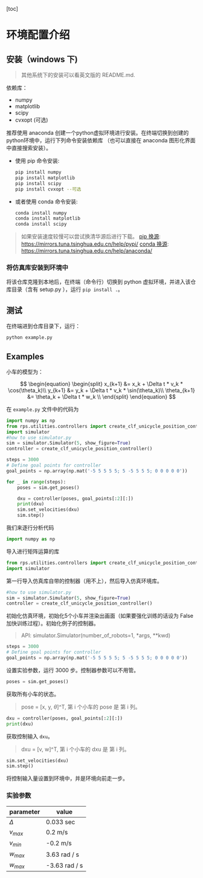 [toc]

# 环境配置介绍

## 安装（windows 下)

> 其他系统下的安装可以看英文版的 README.md.

依赖库：

- numpy
- matplotlib
- scipy
- cvxopt (可选)

推荐使用 anaconda 创建一个python虚拟环境进行安装。在终端切换到创建的python环境中，运行下列命令安装依赖库 （也可以直接在 anaconda 图形化界面中直接搜索安装）。

- 使用 pip 命令安装:
    ```bash
    pip install numpy
    pip install matplotlib
    pip install scipy
    pip install cvxopt --可选
    ```
- 或者使用 conda 命令安装:
    ```bash
    conda install numpy
    conda install matplotlib
    conda install scipy
    ```

> 如果安装速度较慢可以尝试换清华源后进行下载。
> [pip 换源](https://mirrors.tuna.tsinghua.edu.cn/help/pypi/): https://mirrors.tuna.tsinghua.edu.cn/help/pypi/
> [conda 换源](https://mirrors.tuna.tsinghua.edu.cn/help/anaconda/): https://mirrors.tuna.tsinghua.edu.cn/help/anaconda/

### 将仿真库安装到环境中

将该仓库克隆到本地后，在终端（命令行）切换到 python 虚拟环境，并进入该仓库目录（含有 setup.py ），运行 `pip install .`。

## 测试

在终端进到仓库目录下，运行：

```bash
python example.py
```

## Examples

小车的模型为：

$$
\begin{equation}
    \begin{split}
        x_{k+1} &= x_k + \Delta t * v_k * \cos(\theta_k)\\
        y_{k+1} &= y_k + \Delta t * v_k * \sin(\theta_k)\\
        \theta_{k+1} &= \theta_k + \Delta t * w_k \\
    \end{split}
\end{equation}
$$

在 `example.py` 文件中的代码为

```py
import numpy as np
from rps.utilities.controllers import create_clf_unicycle_position_controller
import simulator
#how to use simulator.py
sim = simulator.Simulator(5, show_figure=True)
controller = create_clf_unicycle_position_controller()

steps = 3000
# Define goal points for controller
goal_points = np.array(np.mat('-5 5 5 5 5; 5 -5 5 5 5; 0 0 0 0 0'))

for _ in range(steps):
	poses = sim.get_poses()

	dxu = controller(poses, goal_points[:2][:])
	print(dxu)
	sim.set_velocities(dxu)
	sim.step()
```

我们来逐行分析代码

```py
import numpy as np
```
导入进行矩阵运算的库

```py
from rps.utilities.controllers import create_clf_unicycle_position_controller
import simulator
```
第一行导入仿真库自带的控制器（用不上），然后导入仿真环境库。

```py
#how to use simulator.py
sim = simulator.Simulator(5, show_figure=True)
controller = create_clf_unicycle_position_controller()
```
初始化仿真环境，初始化5个小车并渲染出画面（如果要强化训练的话设为 False 加快训练过程）。初始化例子的控制器。

> API: simulator.Simulator(number_of_robots=1, *args, **kwd)

```py
steps = 3000
# Define goal points for controller
goal_points = np.array(np.mat('-5 5 5 5 5; 5 -5 5 5 5; 0 0 0 0 0'))
```
设置实验参数，运行 3000 步。控制器参数可以不用管。

```py
poses = sim.get_poses()
```
获取所有小车的状态。
> pose = [x, y, $\theta$]^T, 第 i 个小车的 pose 是 第 i 列。

```py
dxu = controller(poses, goal_points[:2][:])
print(dxu)
```
获取控制输入 `dxu`。
> dxu = [v, w]^T, 第 i 个小车的 dxu 是 第 i 列。

```py
sim.set_velocities(dxu)
sim.step()
```
将控制输入量设置到环境中，并是环境向前走一步。

### 实验参数

| parameter | value |
| --- | --- |
| $\Delta$ | 0.033 sec |
| $v_{max}$ | 0.2 m/s |
| $v_{min}$ | -0.2 m/s |
| $w_{max}$ | 3.63 rad / s|
| $w_{max}$ | -3.63 rad / s|